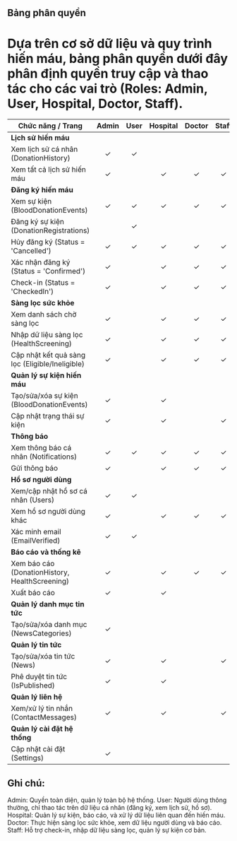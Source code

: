 ## Bảng phân quyền
# Dựa trên cơ sở dữ liệu và quy trình hiến máu, bảng phân quyền dưới đây phân định quyền truy cập và thao tác cho các vai trò (Roles: Admin, User, Hospital, Doctor, Staff).

| Chức năng / Trang | Admin | User | Hospital | Doctor | Staff |
|-------------------|:-----:|:----:|:--------:|:------:|:-----:|
| **Lịch sử hiến máu** ||||||
| Xem lịch sử cá nhân (DonationHistory) | ✓ | ✓ |   |   |   |
| Xem tất cả lịch sử hiến máu           | ✓ |   | ✓ | ✓ | ✓ |
| **Đăng ký hiến máu** ||||||
| Xem sự kiện (BloodDonationEvents)      | ✓ | ✓ | ✓ | ✓ | ✓ |
| Đăng ký sự kiện (DonationRegistrations)|   | ✓ |   |   |   |
| Hủy đăng ký (Status = 'Cancelled')     | ✓ | ✓ | ✓ | ✓ | ✓ |
| Xác nhận đăng ký (Status = 'Confirmed')| ✓ |   | ✓ | ✓ | ✓ |
| Check-in (Status = 'CheckedIn')        | ✓ |   | ✓ | ✓ | ✓ |
| **Sàng lọc sức khỏe** ||||||
| Xem danh sách chờ sàng lọc             | ✓ |   | ✓ | ✓ | ✓ |
| Nhập dữ liệu sàng lọc (HealthScreening)| ✓ |   | ✓ | ✓ | ✓ |
| Cập nhật kết quả sàng lọc (Eligible/Ineligible) | ✓ |   | ✓ | ✓ | ✓ |
| **Quản lý sự kiện hiến máu** ||||||
| Tạo/sửa/xóa sự kiện (BloodDonationEvents) | ✓ |   | ✓ |   |   |
| Cập nhật trạng thái sự kiện            | ✓ |   | ✓ |   | ✓ |
| **Thông báo** ||||||
| Xem thông báo cá nhân (Notifications)  | ✓ | ✓ | ✓ | ✓ | ✓ |
| Gửi thông báo                          | ✓ |   | ✓ | ✓ | ✓ |
| **Hồ sơ người dùng** ||||||
| Xem/cập nhật hồ sơ cá nhân (Users)     | ✓ | ✓ |   |   |   |
| Xem hồ sơ người dùng khác              | ✓ |   | ✓ | ✓ | ✓ |
| Xác minh email (EmailVerified)         | ✓ | ✓ |   |   |   |
| **Báo cáo và thống kê** ||||||
| Xem báo cáo (DonationHistory, HealthScreening) | ✓ |   | ✓ | ✓ | ✓ |
| Xuất báo cáo                           | ✓ |   | ✓ |   |   |
| **Quản lý danh mục tin tức** ||||||
| Tạo/sửa/xóa danh mục (NewsCategories)  | ✓ |   |   |   |   |
| **Quản lý tin tức** ||||||
| Tạo/sửa/xóa tin tức (News)             | ✓ |   | ✓ |   | ✓ |
| Phê duyệt tin tức (IsPublished)        | ✓ |   | ✓ |   |   |
| **Quản lý liên hệ** ||||||
| Xem/xử lý tin nhắn (ContactMessages)   | ✓ |   | ✓ |   | ✓ |
| **Quản lý cài đặt hệ thống** ||||||
| Cập nhật cài đặt (Settings)            | ✓ |   |   |   |   |

## Ghi chú:

Admin: Quyền toàn diện, quản lý toàn bộ hệ thống.
User: Người dùng thông thường, chỉ thao tác trên dữ liệu cá nhân (đăng ký, xem lịch sử, hồ sơ).
Hospital: Quản lý sự kiện, báo cáo, và xử lý dữ liệu liên quan đến hiến máu.
Doctor: Thực hiện sàng lọc sức khỏe, xem dữ liệu người dùng và báo cáo.
Staff: Hỗ trợ check-in, nhập dữ liệu sàng lọc, quản lý sự kiện cơ bản.
